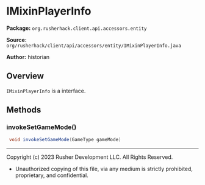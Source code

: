 # IMixinPlayerInfo

**Package:** `org.rusherhack.client.api.accessors.entity`

**Source:** `org/rusherhack/client/api/accessors/entity/IMixinPlayerInfo.java`

**Author:** historian



## Overview

`IMixinPlayerInfo` is a interface.

## Methods

### invokeSetGameMode()

```java
 void invokeSetGameMode(GameType gameMode)
```

---

Copyright (c) 2023 Rusher Development LLC. All Rights Reserved.
* Unauthorized copying of this file, via any medium is strictly prohibited, proprietary, and confidential.
